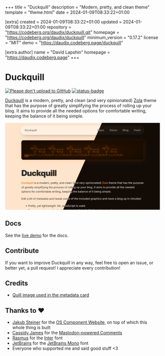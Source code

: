 
+++
title = "Duckquill"
description = "Modern, pretty, and clean theme"
template = "theme.html"
date = 2024-01-09T08:33:22+01:00

[extra]
created = 2024-01-09T08:33:22+01:00
updated = 2024-01-09T08:33:22+01:00
repository = "https://codeberg.org/daudix/duckquill.git"
homepage = "https://codeberg.org/daudix/duckquill"
minimum_version = "0.17.2"
license = "MIT"
demo = "https://daudix.codeberg.page/duckquill"

[extra.author]
name = "David Lapshin"
homepage = "https://daudix.codeberg.page"
+++        

# Duckquill

[![Please don't upload to GitHub](https://nogithub.codeberg.page/badge.svg)](https://nogithub.codeberg.page)
[![status-badge](https://ci.codeberg.org/api/badges/12890/status.svg)](https://ci.codeberg.org/repos/12890)

[Duckquill](https://daudix.codeberg.page/duckquill) is a modern, pretty, and clean (and very opinionated) [Zola](https://www.getzola.org) theme that has the purpose of greatly simplifying the process of rolling up your blog. It aims to provide all the needed options for comfortable writing, keeping the balance of it being simple.

[![Duckquill screenshot](./screenshot.png)](https://daudix.codeberg.page/duckquill)

## Docs

See the [live demo](https://daudix.codeberg.page/duckquill) for the docs.

## Contribute

If you want to improve Duckquill in any way, feel free to open an issue, or better yet, a pull request! I appreciate every contribution!

## Credits

- [Quill image used in the metadata card](https://commons.wikimedia.org/wiki/File:3quills.jpg)

## Thanks to ♥

- [Jakub Steiner](https://jimmac.eu) for the [OS Component Website](https://jimmac.github.io/os-component-website), on top of which this whole thing is built
- [Cassidy James](https://cassidyjames.com) for the [Mastodon-powered Comments](https://cassidyjames.com/blog/fediverse-blog-comments-mastodon)
- [Rasmus](https://rsms.me) for the [Inter](https://rsms.me/inter/) font
- [JetBrains](https://www.jetbrains.com) for the [JetBrains Mono](https://www.jetbrains.com/lp/mono/) font
- Everyone who supported me and said good stuff <3

        